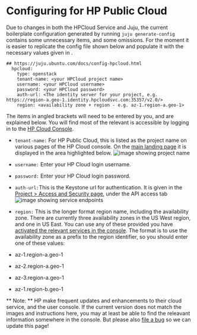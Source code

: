 # Configuring for HP Public Cloud

Due to changes in both the HPCloud Service and Juju, the current boilerplate
configuration generated by running `juju generate-config` contains some
unnecessary items, and some omissions. For the moment it is easier to replicate
the config file shown below and populate it with the necessary values given in
<angle brackets>.

    ## https://juju.ubuntu.com/docs/config-hpcloud.html
      hpcloud:
        type: openstack
        tenant-name: <your HPCloud project name>
        username: <your HPCloud username>
        password: <your HPCloud password>
        auth-url: <The identity server for your project, e.g. https://region-a.geo-1.identity.hpcloudsvc.com:35357/v2.0/>
        region: <availability zone + region - e.g. az-1.region-a.geo-1>

The items in angled brackets will need to be entered by you, and are explained
below. You will find most of the relevant is accessible by logging in to the [
HP Cloud Console](https://horizon.hpcloud.com/landing/).

- `tenant-name:` For HP Public Cloud, this is listed as the project name on various pages of the HP Cloud console. On the [ main landing page](https://horizon.hpcloud.com/landing/) it is displayed in the area highlighted below. ![image showing project name](media/config-hp001.png)
- `username:` Enter your HP Cloud login username. 
- `password:` Enter your HP Cloud login password. 
- `auth-url:`This is the Keystone url for authentication. It is given in the [ Project > Access and Security page](https://horizon.hpcloud.com/project/access_and_security/), under the API access tab ![image showing service endpoints](media/config-hp002.png)
- `region:` This is the longer format region name, including the availability zone. There are currently three availability zones in the US West region, and one in US East. You can use any of these provided you have [activated the relevant services in the console](https://horizon.hpcloud.com/landing/). The format is to use the availability zone as a prefix to the region identifier, so you should enter one of these values: 

 - az-1.region-a.geo-1
 - az-2.region-a.geo-1
 - az-3.region-a.geo-1
 - az-1.region-b.geo-1

** Note: ** HP make frequent updates and enhancements to their cloud service, and the user console. If the current version does not match the images and instructions here, you may at least be able to find the releavant information somewhere in the console. But please also [file a bug](https://bugs.launchpad.net/juju-core/+filebug) so we can update this page! 